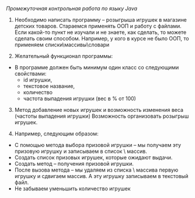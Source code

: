 *Промежуточная контрольная работа по языку Java*

1. Необходимо написать программу – розыгрыша игрушек в магазине детских товаров. Стараемся применять ООП и работу с файлами.
Если какой-то пункт не изучали и не знаете, как сделать, то можете сделать своим способом. Например, у кого в курсе не было ООП, то применяем списки\массивы\словари

2. Желательный функционал программы:
- В программе должен быть минимум один класс со следующими свойствами:
  - id игрушки,
  - текстовое название,
  - количество
  - частота выпадения игрушки (вес в % от 100)

3. Метод добавление новых игрушек и возможность изменения веса (частоты выпадения игрушки)
Возможность организовать розыгрыш игрушек.

4. Например, следующим образом:
- С помощью метода выбора призовой игрушки – мы получаем эту призовую игрушку и записываем в список \ массив.
- Создать список призовых игрушек, которые ожидают выдачи.
- Создать метод – получения призовой игрушки.
- После вызова метода – мы удаляем из списка \ массива первую игрушку и сдвигаем массив. А эту игрушку записываем в текстовый файл.
- Не забываем уменьшить количество игрушек


